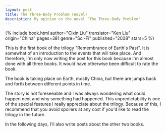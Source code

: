 ```yaml
---
layout: post
title: The Three-Body Problem (novel)
description: My opinion on the novel "The Three-Body Problem"
---
```


{% include book.html author="Cixin Liu" translator="Ken Liu" origin="China" pages=381 genre="Sci-Fi" published="2008" stars=5 %}

This is the first book of the trilogy "Remembrance of Earth's Past". It is somewhat of an introduction to the events that will take place. And therefore, I'm only now writing the post for this book because I'm almost done with all three books. It would have otherwise been difficult to rate the book.

The book is taking place on Earth, mostly China, but there are jumps back and forth between different points in time.

The story is not foreseeable and I was always wondering what could happen next and why something had happened. This unpredictability is one of the special features I really appreciate about the trilogy. Because of this, I recommend that you avoid spoilers at any cost if you'd like to read the trilogy in the future.

In the following days, I'll also write posts about the other two books.
